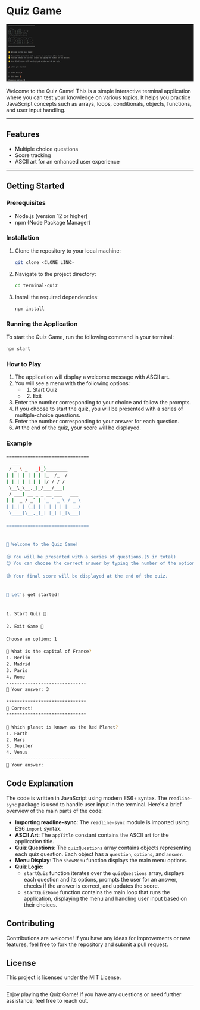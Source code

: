 # Quiz Game

![Terminal Quizz](terminal-quizz.png)

Welcome to the Quiz Game! This is a simple interactive terminal application where you can test your knowledge on various topics. It helps you practice JavaScript concepts such as arrays, loops, conditionals, objects, functions, and user input handling.

---

## Features

- Multiple choice questions
- Score tracking
- ASCII art for an enhanced user experience

---

## Getting Started

### Prerequisites

- Node.js (version 12 or higher)
- npm (Node Package Manager)

### Installation

1. Clone the repository to your local machine:

   ```bash
   git clone <CLONE LINK>
   ```

2. Navigate to the project directory:

   ```bash
   cd terminal-quiz
   ```

3. Install the required dependencies:

   ```bash
   npm install
   ```

### Running the Application

To start the Quiz Game, run the following command in your terminal:

```bash
npm start
```

### How to Play

1. The application will display a welcome message with ASCII art.
2. You will see a menu with the following options:
   - 1. Start Quiz
   - 2. Exit
3. Enter the number corresponding to your choice and follow the prompts.
4. If you choose to start the quiz, you will be presented with a series of multiple-choice questions.
5. Enter the number corresponding to your answer for each question.
6. At the end of the quiz, your score will be displayed.

### Example

```bash
===============================
  ___        _
 / _ \ _   _(_)________
| | | | | | | |_  /_  /
| |_| | |_| | |/ / / /
 \__\_\__,_|_/___/___|
 / ___| __ _ _ __ ___   ___
| |  _ / _` | '_ ` _ \ / _ \
| |_| | (_| | | | | | |  __/
 \____|\__,_|_| |_| |_|\___|

===============================


🤗 Welcome to the Quiz Game!

😌 You will be presented with a series of questions.(5 in total)
😌 You can choose the correct answer by typing the number of the option.

😌 Your final score will be displayed at the end of the quiz.


🚀 Let's get started!


1. Start Quiz 🚀

2. Exit Game 🚪

Choose an option: 1

🤔 What is the capital of France?
1. Berlin
2. Madrid
3. Paris
4. Rome
------------------------------
🤔 Your answer: 3

******************************
🙂 Correct!
******************************

🤔 Which planet is known as the Red Planet?
1. Earth
2. Mars
3. Jupiter
4. Venus
------------------------------
🤔 Your answer:
```

## Code Explanation

The code is written in JavaScript using modern ES6+ syntax. The `readline-sync` package is used to handle user input in the terminal. Here's a brief overview of the main parts of the code:

- **Importing readline-sync**: The `readline-sync` module is imported using ES6 `import` syntax.
- **ASCII Art**: The `appTitle` constant contains the ASCII art for the application title.
- **Quiz Questions**: The `quizQuestions` array contains objects representing each quiz question. Each object has a `question`, `options`, and `answer`.
- **Menu Display**: The `showMenu` function displays the main menu options.
- **Quiz Logic**:
  - `startQuiz` function iterates over the `quizQuestions` array, displays each question and its options, prompts the user for an answer, checks if the answer is correct, and updates the score.
  - `startQuizGame` function contains the main loop that runs the application, displaying the menu and handling user input based on their choices.

## Contributing

Contributions are welcome!
If you have any ideas for improvements or new features, feel free to fork the repository and submit a pull request.

## License

This project is licensed under the MIT License.

---

Enjoy playing the Quiz Game!
If you have any questions or need further assistance, feel free to reach out.
